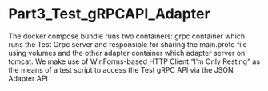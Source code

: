 # Part3_Test_gRPCAPI_Adapter

The docker compose bundle runs two containers: 
grpc container which runs the Test Grpc server and responsible for sharing the main.proto file using volumes and the other adapter container which adapter server on tomcat.
We make use of WinForms-based HTTP Client “I’m Only Resting” as the means of a test script to access the Test gRPC API via the JSON Adapter API

